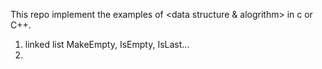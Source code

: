 This repo implement the examples of <data structure & alogrithm> in c or C++.

1. linked list
	MakeEmpty, IsEmpty, IsLast...
2. 

